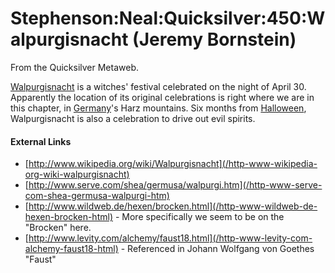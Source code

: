
# Stephenson:Neal:Quicksilver:450:Walpurgisnacht (Jeremy Bornstein)

From the Quicksilver Metaweb.

[Walpurgisnacht](/walpurgisnacht) is a witches' festival celebrated on the night of April 30. Apparently the location of its original celebrations is right where we are in this chapter, in [Germany](/germany)'s Harz mountains. Six months from [Halloween](/halloween), Walpurgisnacht is also a celebration to drive out evil spirits.

#### External Links



* [http://www.wikipedia.org/wiki/Walpurgisnacht](/http-www-wikipedia-org-wiki-walpurgisnacht)
* [http://www.serve.com/shea/germusa/walpurgi.htm](/http-www-serve-com-shea-germusa-walpurgi-htm)
* [http://www.wildweb.de/hexen/brocken.html](/http-www-wildweb-de-hexen-brocken-html) - More specifically we seem to be on the "Brocken" here.
* [http://www.levity.com/alchemy/faust18.html](/http-www-levity-com-alchemy-faust18-html) - Referenced in Johann Wolfgang von Goethes "Faust"
